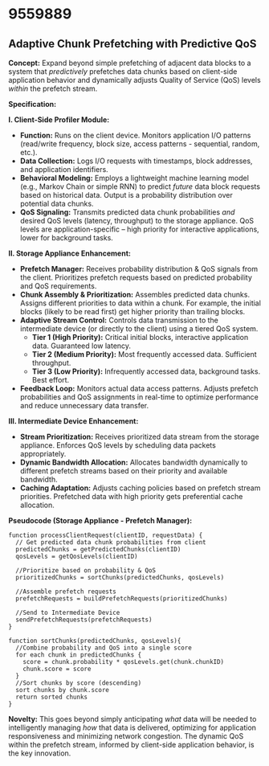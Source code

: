 # 9559889

## Adaptive Chunk Prefetching with Predictive QoS

**Concept:** Expand beyond simple prefetching of adjacent data blocks to a system that *predictively* prefetches data chunks based on client-side application behavior and dynamically adjusts Quality of Service (QoS) levels *within* the prefetch stream.

**Specification:**

**I. Client-Side Profiler Module:**

*   **Function:** Runs on the client device. Monitors application I/O patterns (read/write frequency, block size, access patterns - sequential, random, etc.).
*   **Data Collection:** Logs I/O requests with timestamps, block addresses, and application identifiers.
*   **Behavioral Modeling:** Employs a lightweight machine learning model (e.g., Markov Chain or simple RNN) to predict *future* data block requests based on historical data. Output is a probability distribution over potential data chunks.
*   **QoS Signaling:**  Transmits predicted data chunk probabilities *and* desired QoS levels (latency, throughput) to the storage appliance. QoS levels are application-specific – high priority for interactive applications, lower for background tasks.

**II. Storage Appliance Enhancement:**

*   **Prefetch Manager:**  Receives probability distribution & QoS signals from the client.  Prioritizes prefetch requests based on predicted probability and QoS requirements.
*   **Chunk Assembly & Prioritization:** Assembles predicted data chunks. Assigns different priorities to data within a chunk. For example, the initial blocks (likely to be read first) get higher priority than trailing blocks.
*   **Adaptive Stream Control:**  Controls data transmission to the intermediate device (or directly to the client) using a tiered QoS system.
    *   **Tier 1 (High Priority):**  Critical initial blocks, interactive application data.  Guaranteed low latency.
    *   **Tier 2 (Medium Priority):**  Most frequently accessed data.  Sufficient throughput.
    *   **Tier 3 (Low Priority):**  Infrequently accessed data, background tasks. Best effort.
*   **Feedback Loop:** Monitors actual data access patterns.  Adjusts prefetch probabilities and QoS assignments in real-time to optimize performance and reduce unnecessary data transfer.

**III. Intermediate Device Enhancement:**

*   **Stream Prioritization:** Receives prioritized data stream from the storage appliance. Enforces QoS levels by scheduling data packets appropriately.
*   **Dynamic Bandwidth Allocation:** Allocates bandwidth dynamically to different prefetch streams based on their priority and available bandwidth.
*   **Caching Adaptation:** Adjusts caching policies based on prefetch stream priorities.  Prefetched data with high priority gets preferential cache allocation.

**Pseudocode (Storage Appliance - Prefetch Manager):**

```
function processClientRequest(clientID, requestData) {
  // Get predicted data chunk probabilities from client
  predictedChunks = getPredictedChunks(clientID)
  qosLevels = getQosLevels(clientID)

  //Prioritize based on probability & QoS
  prioritizedChunks = sortChunks(predictedChunks, qosLevels)

  //Assemble prefetch requests
  prefetchRequests = buildPrefetchRequests(prioritizedChunks)

  //Send to Intermediate Device
  sendPrefetchRequests(prefetchRequests)
}

function sortChunks(predictedChunks, qosLevels){
  //Combine probability and QoS into a single score
  for each chunk in predictedChunks {
    score = chunk.probability * qosLevels.get(chunk.chunkID)
    chunk.score = score
  }
  //Sort chunks by score (descending)
  sort chunks by chunk.score
  return sorted chunks
}
```

**Novelty:** This goes beyond simply anticipating *what* data will be needed to intelligently managing *how* that data is delivered, optimizing for application responsiveness and minimizing network congestion.  The dynamic QoS within the prefetch stream, informed by client-side application behavior, is the key innovation.